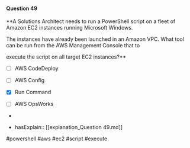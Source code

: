 #### Question  49


**A Solutions Architect needs to run a PowerShell script on a fleet of Amazon EC2 instances running Microsoft Windows.

The instances have already been launched in an Amazon VPC. What tool can be run from the AWS Management Console that to

execute the script on all target EC2 instances?**


- [ ] AWS CodeDeploy


- [ ] AWS Config


- [x] Run Command


- [ ] AWS OpsWorks


*

- hasExplain:: [[explanation_Question  49.md]]

#powershell #aws #ec2 #script #execute 